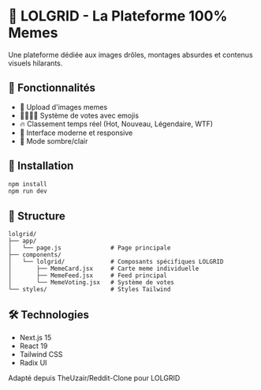 # 🤣 LOLGRID - La Plateforme 100% Memes

Une plateforme dédiée aux images drôles, montages absurdes et contenus visuels hilarants.

## 🎯 Fonctionnalités

- 📸 Upload d'images memes
- 🤣😐🤨🔥 Système de votes avec emojis
- 🔥 Classement temps réel (Hot, Nouveau, Légendaire, WTF)
- 🎨 Interface moderne et responsive
- 🌙 Mode sombre/clair

## 🚀 Installation

```bash
npm install
npm run dev
```

## 📁 Structure

```
lolgrid/
├── app/
│   └── page.js              # Page principale
├── components/
│   └── lolgrid/             # Composants spécifiques LOLGRID
│       ├── MemeCard.jsx     # Carte meme individuelle
│       ├── MemeFeed.jsx     # Feed principal
│       └── MemeVoting.jsx   # Système de votes
└── styles/                  # Styles Tailwind
```

## 🛠️ Technologies

- Next.js 15
- React 19
- Tailwind CSS
- Radix UI

Adapté depuis TheUzair/Reddit-Clone pour LOLGRID
